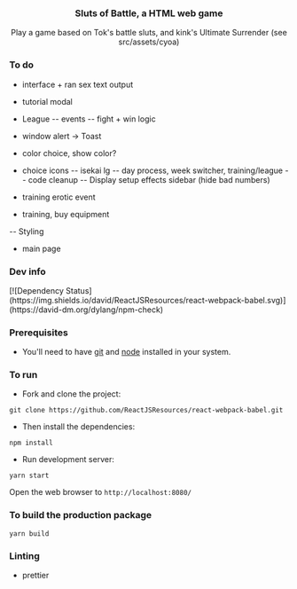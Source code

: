 <p align="center">
    <h3 align="center">Sluts of Battle, a HTML web game<br></h3>
</p>

<p align="center">
  Play a game based on Tok's battle sluts, and kink's Ultimate Surrender (see src/assets/cyoa)
</p>

### To do

- interface + ran sex text output

- tutorial modal
- League
  -- events 
  -- fight + win logic
- window alert -> Toast
- color choice, show color?
- choice icons
  -- isekai lg
  -- day process, week switcher, training/league
  -- code cleanup
  -- Display setup effects sidebar (hide bad numbers)
- training erotic event
- training, buy equipment

-- Styling
- main page

### Dev info

<div class="center">
  [![Dependency Status](https://img.shields.io/david/ReactJSResources/react-webpack-babel.svg)](https://david-dm.org/dylang/npm-check)
</div>

### Prerequisites

- You'll need to have [git](https://git-scm.com/) and [node](https://nodejs.org/en/) installed in your system.

### To run

- Fork and clone the project:

```
git clone https://github.com/ReactJSResources/react-webpack-babel.git
```

- Then install the dependencies:

```
npm install
```

- Run development server:

```
yarn start
```

Open the web browser to `http://localhost:8080/`

### To build the production package

```
yarn build
```

### Linting

- prettier

